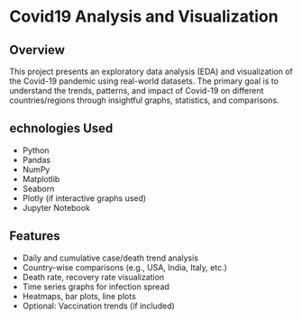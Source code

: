 # Covid19 Analysis and Visualization

##  Overview
This project presents an exploratory data analysis (EDA) and visualization of the Covid-19 pandemic using real-world datasets. The primary goal is to understand the trends, patterns, and impact of Covid-19 on different countries/regions through insightful graphs, statistics, and comparisons.

## echnologies Used
- Python
- Pandas
- NumPy
- Matplotlib
- Seaborn
- Plotly (if interactive graphs used)
- Jupyter Notebook


## Features
- Daily and cumulative case/death trend analysis
- Country-wise comparisons (e.g., USA, India, Italy, etc.)
- Death rate, recovery rate visualization
- Time series graphs for infection spread
- Heatmaps, bar plots, line plots
- Optional: Vaccination trends (if included)
